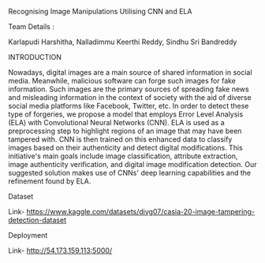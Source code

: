 Recognising Image Manipulations Utilising CNN and ELA

Team Details :

Karlapudi Harshitha, 
Nalladimmu Keerthi Reddy, 
Sindhu Sri Bandreddy

INTRODUCTION

Nowadays, digital images are a main source of shared information in social media. Meanwhile, malicious software can forge such images for fake information. Such images are the primary sources of spreading fake news and misleading information in the context of society with the aid of diverse social media platforms like Facebook, Twitter, etc. In order to detect these type of forgeries, we propose a model that employs Error Level Analysis (ELA) with Convolutional Neural Networks (CNN). ELA is used as a preprocessing step to highlight regions of an image that may have been tampered with. CNN is then trained on this enhanced data to classify images based on their authenticity and detect digital modifications. This initiative's main goals include image classification, attribute extraction, image authenticity verification, and digital image modification detection. Our suggested solution makes use of CNNs' deep learning capabilities and the refinement found by ELA.

Dataset

Link- https://www.kaggle.com/datasets/divg07/casia-20-image-tampering-detection-dataset

Deployment

Link- http://54.173.159.113:5000/
